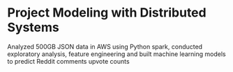 # Project Modeling with Distributed Systems

Analyzed 500GB JSON data in AWS using Python spark, conducted exploratory
analysis, feature engineering and built machine learning models to predict Reddit comments upvote counts
